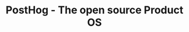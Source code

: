 ---
name: posthog

host: posthog.com
origin: https://posthog.com
pathname: /
search: 
href: https://posthog.com/
title: PostHog - The open source Product OS

ogTitle: PostHog - The open source Product OS

twitterTitle: PostHog - The open source Product OS

description: >-
  PostHog is the all-in-one platform for building better products - with product
  analytics, feature flags, session recordings, a/b testing, heatmaps, and more.

ogDescription: >-
  PostHog is the all-in-one platform for building better products - with product
  analytics, feature flags, session recordings, a/b testing, heatmaps, and more.

image: https://posthog.com/images/home.png
ogImage: https://posthog.com/images/home.png
twitterImage: https://posthog.com/images/home.png
keywords: 
logo: 
---